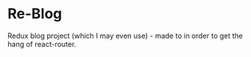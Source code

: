 # Re-Blog
Redux blog project (which I may even use) - made to in order to get the hang of react-router. 
